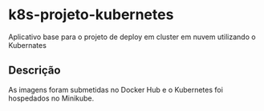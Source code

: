 # k8s-projeto-kubernetes
Aplicativo base para o projeto de deploy em cluster em nuvem utilizando o Kubernates

## Descrição
As imagens foram submetidas no Docker Hub e o Kubernetes foi hospedados no Minikube.


